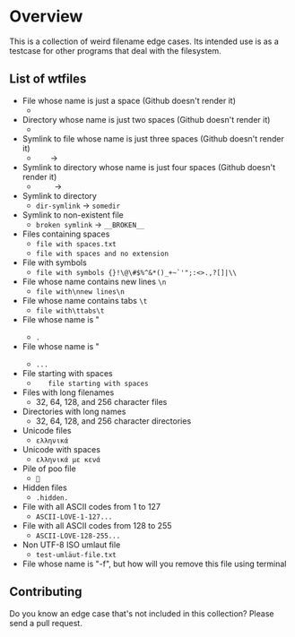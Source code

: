 # Overview

This is a collection of weird filename edge cases. Its intended use is as a testcase for other programs that deal with the filesystem.

## List of wtfiles

* File whose name is just a space (Github doesn't render it)
  * ` `
* Directory whose name is just two spaces (Github doesn't render it)
  * `  `
* Symlink to file whose name is just three spaces (Github doesn't render it)
  * `   ` -> ` `
* Symlink to directory whose name is just four spaces (Github doesn't render it)
  * `    ` -> `  `
* Symlink to directory
  * `dir-symlink` -> `somedir`
* Symlink to non-existent file
  * `broken symlink` -> `__BROKEN__`
* Files containing spaces
  * `file with spaces.txt`
  * `file with spaces and no extension`
* File with symbols
  * `` file with symbols {}!\@\#$%^&*()_+~`'";:<>.,?[]|\\ ``
* File whose name contains new lines `\n`
  * `file with\nnew lines\n`
* File whose name contains tabs `\t`
  * `file with\ttabs\t`
* File whose name is <dot><space>"
  * `. `
* File whose name is <dot><dot><dot>"
  * `...`
* File starting with spaces
  * `   file starting with spaces`
* Files with long filenames
  * 32, 64, 128, and 256 character files
* Directories with long names
  * 32, 64, 128, and 256 character directories
* Unicode files
  * `ελληνικά`
* Unicode with spaces
  * `ελληνικά με κενά`
* Pile of poo file
  * `💩`
* Hidden files
  * `.hidden.`
* File with all ASCII codes from 1 to 127
  * `ASCII-LOVE-1-127...`
* File with all ASCII codes from 128 to 255
  * `ASCII-LOVE-128-255...`
* Non UTF-8 ISO umlaut file
  * `test-umläut-file.txt`
* File whose name is "-f", but how will you remove this file using terminal
## Contributing

Do you know an edge case that's not included in this collection? Please send a pull request.
